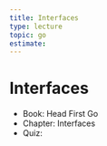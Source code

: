 ```yaml
---
title: Interfaces
type: lecture
topic: go
estimate:
---
```


# Interfaces

- Book: Head First Go
- Chapter: Interfaces
- Quiz:
